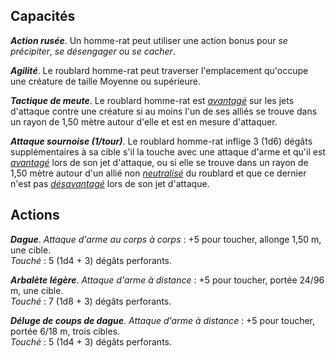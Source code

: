 ## Capacités
_**Action rusée**_. Un homme-rat peut utiliser une action bonus pour _se précipiter_, _se désengager_ ou _se cacher_.

_**Agilité**_. Le roublard homme-rat peut traverser l'emplacement qu'occupe une créature de taille Moyenne ou supérieure.

_**Tactique de meute**_. Le roublard homme-rat est [_avantagé_](/utiliser-les-caracteristiques/#avantage-et-desavantage) sur les jets d'attaque contre une créature si au moins l'un de ses alliés se trouve dans un rayon de 1,50 mètre autour d'elle et est en mesure d'attaquer.

_**Attaque sournoise (1/tour)**_. Le roublard homme-rat inflige 3 (1d6) dégâts supplémentaires à sa cible s'il la touche avec une attaque d'arme et qu'il est [_avantagé_](/utiliser-les-caracteristiques/#avantage-et-desavantage) lors de son jet d'attaque, ou si elle se trouve dans un rayon de 1,50 mètre autour d'un allié non [_neutralisé_](/gerer-la-sante-du-personnage/#neutralise) du roublard et que ce dernier n'est pas [_désavantagé_](/utiliser-les-caracteristiques/#avantage-et-desavantage) lors de son jet d'attaque.

## Actions
_**Dague**_. _Attaque d'arme au corps à corps_ : +5 pour toucher, allonge 1,50 m, une cible.  
_Touché_ : 5 (1d4 + 3) dégâts perforants.

_**Arbalète légère**_. _Attaque d'arme à distance_ : +5 pour toucher, portée 24/96 m, une cible.  
_Touché_ : 7 (1d8 + 3) dégâts perforants.

_**Déluge de coups de dague**_. _Attaque d'arme à distance_ : +5 pour toucher, portée 6/18 m, trois cibles.  
_Touché_ : 5 (1d4 + 3) dégâts perforants.
